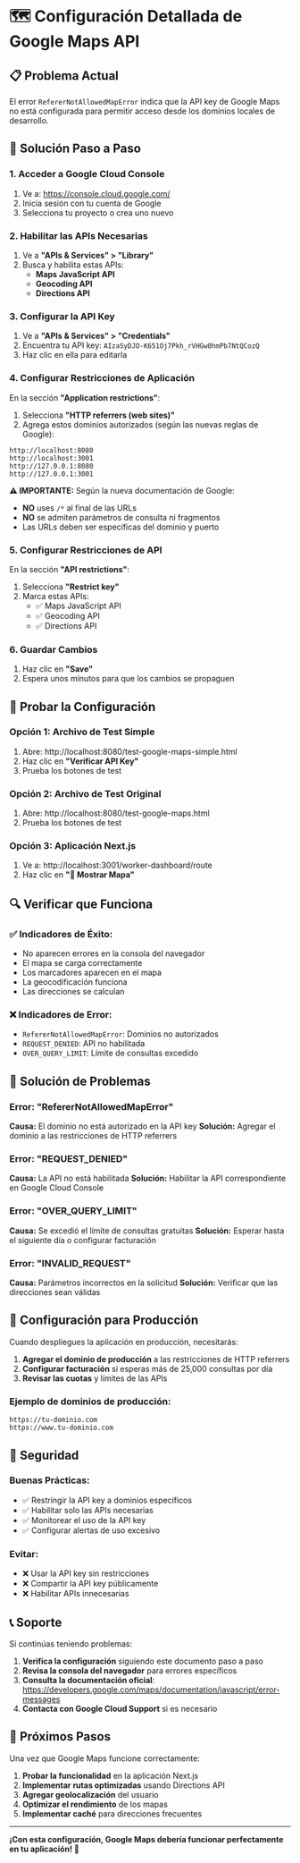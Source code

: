 # 🗺️ Configuración Detallada de Google Maps API

## 📋 Problema Actual

El error `RefererNotAllowedMapError` indica que la API key de Google Maps no está configurada para
permitir acceso desde los dominios locales de desarrollo.

## 🔧 Solución Paso a Paso

### 1. Acceder a Google Cloud Console

1. Ve a: https://console.cloud.google.com/
2. Inicia sesión con tu cuenta de Google
3. Selecciona tu proyecto o crea uno nuevo

### 2. Habilitar las APIs Necesarias

1. Ve a **"APIs & Services" > "Library"**
2. Busca y habilita estas APIs:
   - **Maps JavaScript API**
   - **Geocoding API**
   - **Directions API**

### 3. Configurar la API Key

1. Ve a **"APIs & Services" > "Credentials"**
2. Encuentra tu API key: `AIzaSyDJO-K651Oj7Pkh_rVHGw0hmPb7NtQCozQ`
3. Haz clic en ella para editarla

### 4. Configurar Restricciones de Aplicación

En la sección **"Application restrictions"**:

1. Selecciona **"HTTP referrers (web sites)"**
2. Agrega estos dominios autorizados (según las nuevas reglas de Google):

```
http://localhost:8080
http://localhost:3001
http://127.0.0.1:8080
http://127.0.0.1:3001
```

**⚠️ IMPORTANTE:** Según la nueva documentación de Google:

- **NO** uses `/*` al final de las URLs
- **NO** se admiten parámetros de consulta ni fragmentos
- Las URLs deben ser específicas del dominio y puerto

### 5. Configurar Restricciones de API

En la sección **"API restrictions"**:

1. Selecciona **"Restrict key"**
2. Marca estas APIs:
   - ✅ Maps JavaScript API
   - ✅ Geocoding API
   - ✅ Directions API

### 6. Guardar Cambios

1. Haz clic en **"Save"**
2. Espera unos minutos para que los cambios se propaguen

## 🧪 Probar la Configuración

### Opción 1: Archivo de Test Simple

1. Abre: http://localhost:8080/test-google-maps-simple.html
2. Haz clic en **"Verificar API Key"**
3. Prueba los botones de test

### Opción 2: Archivo de Test Original

1. Abre: http://localhost:8080/test-google-maps.html
2. Prueba los botones de test

### Opción 3: Aplicación Next.js

1. Ve a: http://localhost:3001/worker-dashboard/route
2. Haz clic en **"📍 Mostrar Mapa"**

## 🔍 Verificar que Funciona

### ✅ Indicadores de Éxito:

- No aparecen errores en la consola del navegador
- El mapa se carga correctamente
- Los marcadores aparecen en el mapa
- La geocodificación funciona
- Las direcciones se calculan

### ❌ Indicadores de Error:

- `RefererNotAllowedMapError`: Dominios no autorizados
- `REQUEST_DENIED`: API no habilitada
- `OVER_QUERY_LIMIT`: Límite de consultas excedido

## 🚨 Solución de Problemas

### Error: "RefererNotAllowedMapError"

**Causa:** El dominio no está autorizado en la API key **Solución:** Agregar el dominio a las
restricciones de HTTP referrers

### Error: "REQUEST_DENIED"

**Causa:** La API no está habilitada **Solución:** Habilitar la API correspondiente en Google Cloud
Console

### Error: "OVER_QUERY_LIMIT"

**Causa:** Se excedió el límite de consultas gratuitas **Solución:** Esperar hasta el siguiente día
o configurar facturación

### Error: "INVALID_REQUEST"

**Causa:** Parámetros incorrectos en la solicitud **Solución:** Verificar que las direcciones sean
válidas

## 📱 Configuración para Producción

Cuando despliegues la aplicación en producción, necesitarás:

1. **Agregar el dominio de producción** a las restricciones de HTTP referrers
2. **Configurar facturación** si esperas más de 25,000 consultas por día
3. **Revisar las cuotas** y límites de las APIs

### Ejemplo de dominios de producción:

```
https://tu-dominio.com
https://www.tu-dominio.com
```

## 🔐 Seguridad

### Buenas Prácticas:

- ✅ Restringir la API key a dominios específicos
- ✅ Habilitar solo las APIs necesarias
- ✅ Monitorear el uso de la API key
- ✅ Configurar alertas de uso excesivo

### Evitar:

- ❌ Usar la API key sin restricciones
- ❌ Compartir la API key públicamente
- ❌ Habilitar APIs innecesarias

## 📞 Soporte

Si continúas teniendo problemas:

1. **Verifica la configuración** siguiendo este documento paso a paso
2. **Revisa la consola del navegador** para errores específicos
3. **Consulta la documentación oficial**:
   https://developers.google.com/maps/documentation/javascript/error-messages
4. **Contacta con Google Cloud Support** si es necesario

## 🎯 Próximos Pasos

Una vez que Google Maps funcione correctamente:

1. **Probar la funcionalidad** en la aplicación Next.js
2. **Implementar rutas optimizadas** usando Directions API
3. **Agregar geolocalización** del usuario
4. **Optimizar el rendimiento** de los mapas
5. **Implementar caché** para direcciones frecuentes

---

**¡Con esta configuración, Google Maps debería funcionar perfectamente en tu aplicación! 🚀**
